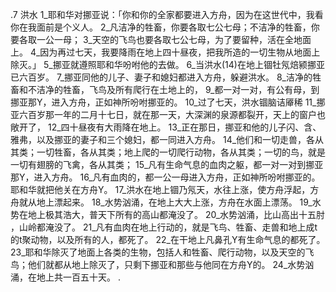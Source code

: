 .7 
洪水 
1_耶和华对挪亚说：「你和你的全家都要进入方舟，因为在这世代中，我看你在我面前是个义人。 2_凡洁净的牲畜，你要各取七公七母；不洁净的牲畜，你要各取一公一母； 3_天空的飞鸟也要各取七公七母，为了要留种，活在全地面上。 4_因为再过七天，我要降雨在地上四十昼夜，把我所造的一切生物从地面上除灭。」 5_挪亚就遵照耶和华吩咐他的去做。 
6_当洪水(14)在地上锢牡氖焙颍挪亚已六百岁。 7_挪亚同他的儿子、妻子和媳妇都进入方舟，躲避洪水。 8_洁净的牲畜和不洁净的牲畜，飞鸟及所有爬行在土地上的， 9_都一对一对，有公有母，到挪亚那Y，进入方舟，正如神所吩咐挪亚的。 10_过了七天，洪水锢脑诘厣稀 
11_挪亚六百岁那一年的二月十七日，就在那一天，大深渊的泉源都裂开，天上的窗户也敞开了， 12_四十昼夜有大雨降在地上。 13_正在那日，挪亚和他的儿子闪、含、雅弗，以及挪亚的妻子和三个媳妇，都一同进入方舟。 14_他们和一切走兽，各从其类；一切牲畜，各从其类；地上爬的一切爬行动物，各从其类；一切的鸟，就是一切有翅膀的飞禽，各从其类； 15_凡有生命气息的血肉之躯，都一对一对到挪亚那Y，进入方舟。 16_凡有血肉的，都一公一母进入方舟，正如神所吩咐挪亚的。耶和华就把他关在方舟Y。 
17_洪水在地上锢乃氖天，水往上涨，使方舟浮起，方舟就从地上漂起来。 18_水势汹涌，在地上大大上涨，方舟在水面上漂荡。 19_水势在地上极其浩大，普天下所有的高山都淹没了。 20_水势汹涌，比山高出十五肘 ，山岭都淹没了。 21_凡有血肉在地上行动的，就是飞鸟、牲畜、走兽和地上成t的t聚动物，以及所有的人，都死了。 22_在干地上凡鼻孔Y有生命气息的都死了。 23_耶和华除灭了地面上各类的生物，包括人和牲畜、爬行动物，以及天空的飞鸟；他们就都从地上除灭了，只剩下挪亚和那些与他同在方舟Y的。 24_水势汹涌，在地上共一百五十天。 
.